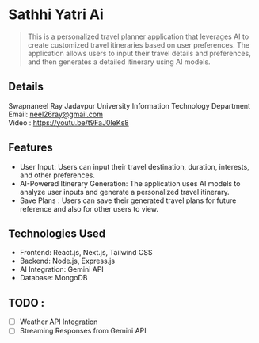 
# Sathhi Yatri Ai 
>This is a personalized travel planner application that leverages AI to create customized travel itineraries based on user preferences. The application allows users to input their travel details and preferences, and then generates a detailed itinerary using AI models.

##  Details 
Swapnaneel Ray
Jadavpur University
Information Technology Department
Email: neel26ray@gmail.com  
Video : https://youtu.be/t9FaJ0leKs8

## Features
- User Input: Users can input their travel destination, duration, interests, and other preferences.
- AI-Powered Itinerary Generation: The application uses AI models to analyze user inputs and generate a personalized travel itinerary.
- Save Plans : Users can save their generated travel plans for future reference and also for other users to view.

## Technologies Used
- Frontend: React.js, Next.js, Tailwind CSS
- Backend: Node.js, Express.js
- AI Integration: Gemini API
- Database: MongoDB

## TODO : 
- [ ] Weather API Integration
- [ ] Streaming Responses from Gemini API